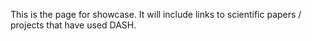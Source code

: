 
This is the page for showcase. It will include links to scientific papers / projects that have used DASH.
